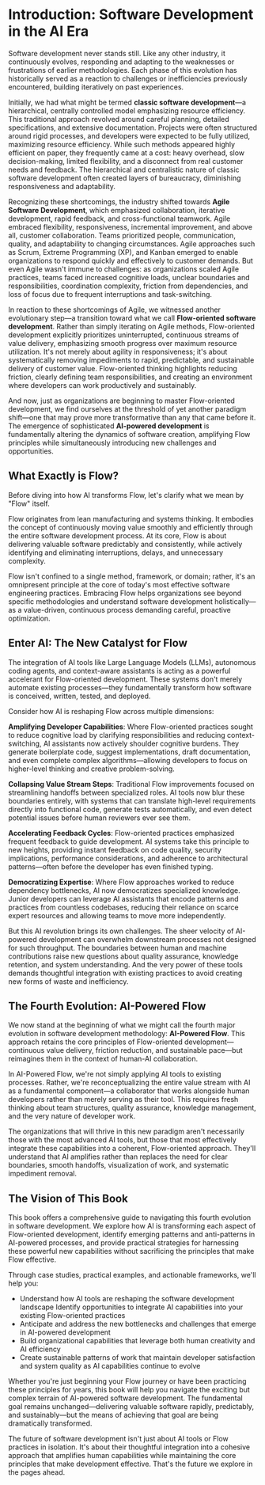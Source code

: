 #  Introduction: Software Development in the AI Era

Software development never stands still. Like any other industry, it continuously evolves, responding and adapting to the weaknesses or frustrations of earlier methodologies. Each phase of this evolution has historically served as a reaction to challenges or inefficiencies previously encountered, building iteratively on past experiences.

Initially, we had what might be termed **classic software development**—a hierarchical, centrally controlled model emphasizing resource efficiency. This traditional approach revolved around careful planning, detailed specifications, and extensive documentation. Projects were often structured around rigid processes, and developers were expected to be fully utilized, maximizing resource efficiency. While such methods appeared highly efficient on paper, they frequently came at a cost: heavy overhead, slow decision-making, limited flexibility, and a disconnect from real customer needs and feedback. The hierarchical and centralistic nature of classic software development often created layers of bureaucracy, diminishing responsiveness and adaptability.

Recognizing these shortcomings, the industry shifted towards **Agile Software Development**, which emphasized collaboration, iterative development, rapid feedback, and cross-functional teamwork. Agile embraced flexibility, responsiveness, incremental improvement, and above all, customer collaboration. Teams prioritized people, communication, quality, and adaptability to changing circumstances. Agile approaches such as Scrum, Extreme Programming (XP), and Kanban emerged to enable organizations to respond quickly and effectively to customer demands. But even Agile wasn't immune to challenges: as organizations scaled Agile practices, teams faced increased cognitive loads, unclear boundaries and responsibilities, coordination complexity, friction from dependencies, and loss of focus due to frequent interruptions and task-switching.

In reaction to these shortcomings of Agile, we witnessed another evolutionary step—a transition toward what we call **Flow-oriented software development**. Rather than simply iterating on Agile methods, Flow-oriented development explicitly prioritizes uninterrupted, continuous streams of value delivery, emphasizing smooth progress over maximum resource utilization. It's not merely about agility in responsiveness; it's about systematically removing impediments to rapid, predictable, and sustainable delivery of customer value. Flow-oriented thinking highlights reducing friction, clearly defining team responsibilities, and creating an environment where developers can work productively and sustainably.

And now, just as organizations are beginning to master Flow-oriented development, we find ourselves at the threshold of yet another paradigm shift—one that may prove more transformative than any that came before it. The emergence of sophisticated **AI-powered development** is fundamentally altering the dynamics of software creation, amplifying Flow principles while simultaneously introducing new challenges and opportunities.

## What Exactly is Flow?

Before diving into how AI transforms Flow, let's clarify what we mean by "Flow" itself.

Flow originates from lean manufacturing and systems thinking. It embodies the concept of continuously moving value smoothly and efficiently through the entire software development process. At its core, Flow is about delivering valuable software predictably and consistently, while actively identifying and eliminating interruptions, delays, and unnecessary complexity.

Flow isn't confined to a single method, framework, or domain; rather, it's an omnipresent principle at the core of today's most effective software engineering practices. Embracing Flow helps organizations see beyond specific methodologies and understand software development holistically—as a value-driven, continuous process demanding careful, proactive optimization.

## Enter AI: The New Catalyst for Flow

The integration of AI tools like Large Language Models (LLMs), autonomous coding agents, and context-aware assistants is acting as a powerful accelerant for Flow-oriented development. These systems don't merely automate existing processes—they fundamentally transform how software is conceived, written, tested, and deployed.

Consider how AI is reshaping Flow across multiple dimensions:

**Amplifying Developer Capabilities**: Where Flow-oriented practices sought to reduce cognitive load by clarifying responsibilities and reducing context-switching, AI assistants now actively shoulder cognitive burdens. They generate boilerplate code, suggest implementations, draft documentation, and even complete complex algorithms—allowing developers to focus on higher-level thinking and creative problem-solving.

**Collapsing Value Stream Steps**: Traditional Flow improvements focused on streamlining handoffs between specialized roles. AI tools now blur these boundaries entirely, with systems that can translate high-level requirements directly into functional code, generate tests automatically, and even detect potential issues before human reviewers ever see them.

**Accelerating Feedback Cycles**: Flow-oriented practices emphasized frequent feedback to guide development. AI systems take this principle to new heights, providing instant feedback on code quality, security implications, performance considerations, and adherence to architectural patterns—often before the developer has even finished typing.

**Democratizing Expertise**: Where Flow approaches worked to reduce dependency bottlenecks, AI now democratizes specialized knowledge. Junior developers can leverage AI assistants that encode patterns and practices from countless codebases, reducing their reliance on scarce expert resources and allowing teams to move more independently.

But this AI revolution brings its own challenges. The sheer velocity of AI-powered development can overwhelm downstream processes not designed for such throughput. The boundaries between human and machine contributions raise new questions about quality assurance, knowledge retention, and system understanding. And the very power of these tools demands thoughtful integration with existing practices to avoid creating new forms of waste and inefficiency.

## The Fourth Evolution: AI-Powered Flow

We now stand at the beginning of what we might call the fourth major evolution in software development methodology: **AI-Powered Flow**. This approach retains the core principles of Flow-oriented development—continuous value delivery, friction reduction, and sustainable pace—but reimagines them in the context of human-AI collaboration.

In AI-Powered Flow, we're not simply applying AI tools to existing processes. Rather, we're reconceptualizing the entire value stream with AI as a fundamental component—a collaborator that works alongside human developers rather than merely serving as their tool. This requires fresh thinking about team structures, quality assurance, knowledge management, and the very nature of developer work.

The organizations that will thrive in this new paradigm aren't necessarily those with the most advanced AI tools, but those that most effectively integrate these capabilities into a coherent, Flow-oriented approach. They'll understand that AI amplifies rather than replaces the need for clear boundaries, smooth handoffs, visualization of work, and systematic impediment removal.

## The Vision of This Book

This book offers a comprehensive guide to navigating this fourth evolution in software development. We explore how AI is transforming each aspect of Flow-oriented development, identify emerging patterns and anti-patterns in AI-powered processes, and provide practical strategies for harnessing these powerful new capabilities without sacrificing the principles that make Flow effective.

Through case studies, practical examples, and actionable frameworks, we'll help you:

- Understand how AI tools are reshaping the software development landscape
Identify opportunities to integrate AI capabilities into your existing Flow-oriented practices
- Anticipate and address the new bottlenecks and challenges that emerge in AI-powered development
- Build organizational capabilities that leverage both human creativity and AI efficiency
- Create sustainable patterns of work that maintain developer satisfaction and system quality as AI capabilities continue to evolve

Whether you're just beginning your Flow journey or have been practicing these principles for years, this book will help you navigate the exciting but complex terrain of AI-powered software development. The fundamental goal remains unchanged—delivering valuable software rapidly, predictably, and sustainably—but the means of achieving that goal are being dramatically transformed.

The future of software development isn't just about AI tools or Flow practices in isolation. It's about their thoughtful integration into a cohesive approach that amplifies human capabilities while maintaining the core principles that make development effective. That's the future we explore in the pages ahead.
